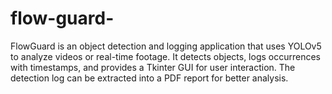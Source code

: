# flow-guard-
FlowGuard is an object detection and logging application that uses YOLOv5 to analyze videos or real-time footage. It detects objects, logs occurrences with timestamps, and provides a Tkinter GUI for user interaction. The detection log can be extracted into a PDF report for better analysis.
